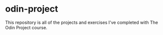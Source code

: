 # odin-project

This repository is all of the projects and exercises I've completed with The Odin Project course.
